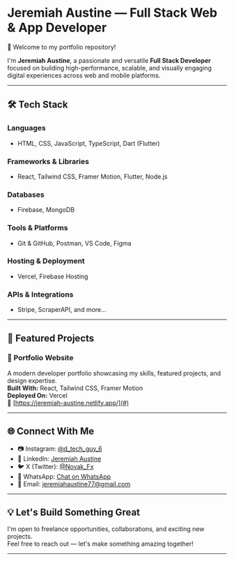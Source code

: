 # Jeremiah Austine — Full Stack Web & App Developer

👋 Welcome to my portfolio repository!

I'm **Jeremiah Austine**, a passionate and versatile **Full Stack Developer** focused on building high-performance, scalable, and visually engaging digital experiences across web and mobile platforms.

---

## 🛠️ Tech Stack

### Languages
- HTML, CSS, JavaScript, TypeScript, Dart (Flutter)

### Frameworks & Libraries
- React, Tailwind CSS, Framer Motion, Flutter, Node.js

### Databases
- Firebase, MongoDB

### Tools & Platforms
- Git & GitHub, Postman, VS Code, Figma

### Hosting & Deployment
- Vercel, Firebase Hosting

### APIs & Integrations
- Stripe, ScraperAPI, and more...

---

## 🚀 Featured Projects

### 🎨 Portfolio Website  
A modern developer portfolio showcasing my skills, featured projects, and design expertise.  
**Built With:** React, Tailwind CSS, Framer Motion  
**Deployed On:** Vercel  
🔗 [https://jeremiah-austine.netlify.app/](#)

---

## 🌐 Connect With Me

- 📷 Instagram: [@d_tech_guy_6](https://instagram.com/d_tech_guy_6)
- 💼 LinkedIn: [Jeremiah Austine](https://linkedin.com/in/jeremiah-austine-60033b33b)
- 🐦 X (Twitter): [@Novak_Fx](https://twitter.com/Novak_Fx)
- 💬 WhatsApp: [Chat on WhatsApp](https://wa.me/2349064856777)
- 📧 Email: jeremiahaustine77@gmail.com

---

## 💡 Let's Build Something Great

I'm open to freelance opportunities, collaborations, and exciting new projects.  
Feel free to reach out — let's make something amazing together!

---
